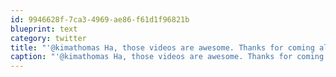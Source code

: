 ```yaml
---
id: 9946628f-7ca3-4969-ae86-f61d1f96821b
blueprint: text
category: twitter
title: "'@kimathomas Ha, those videos are awesome. Thanks for coming along today guys"
caption: "'@kimathomas Ha, those videos are awesome. Thanks for coming along today guys"
---
```

